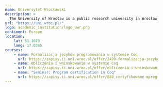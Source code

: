 ```yaml
---
name: Universytet Wrocławski
description: >
  The University of Wrocław is a public research university in Wrocław, Poland.
url: "https://uni.wroc.pl/"
logo: academic_institution/logo_uwr.png
continent: Europe
location:
    lat: 51.1079
    long: 17.0385
courses:
    - name: Formalizacja języków programowania w systemie Coq
      url: https://zapisy.ii.uni.wroc.pl/offer/2499-formalizacja-jezykow-programowania-w-systemie-coq/
    - name: Obliczenia i wnioskowanie w systemie Coq
      url: https://zapisy.ii.uni.wroc.pl/offer/obliczenia-i-wnioskowanie-w-systemie-coq_139/
    - name: "Seminar: Program certification in Coq"
      url: https://zapisy.ii.uni.wroc.pl/offer/880_certyfikowane-oprogramowanie-w-systemie-coq/
---
```

